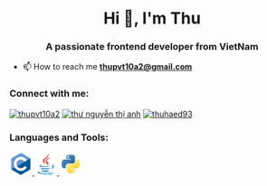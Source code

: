 <h1 align="center">Hi 👋, I'm Thu</h1>
<h3 align="center">A passionate frontend developer from VietNam</h3>

- 📫 How to reach me **thupvt10a2@gmail.com**

<h3 align="left">Connect with me:</h3>
<p align="left">
<a href="https://twitter.com/thupvt10a2" target="blank"><img align="center" src="https://raw.githubusercontent.com/rahuldkjain/github-profile-readme-generator/master/src/images/icons/Social/twitter.svg" alt="thupvt10a2" height="30" width="40" /></a>
<a href="https://linkedin.com/in/thư nguyễn thị anh" target="blank"><img align="center" src="https://raw.githubusercontent.com/rahuldkjain/github-profile-readme-generator/master/src/images/icons/Social/linked-in-alt.svg" alt="thư nguyễn thị anh" height="30" width="40" /></a>
<a href="https://instagram.com/thuhaed93" target="blank"><img align="center" src="https://raw.githubusercontent.com/rahuldkjain/github-profile-readme-generator/master/src/images/icons/Social/instagram.svg" alt="thuhaed93" height="30" width="40" /></a>
</p>

<h3 align="left">Languages and Tools:</h3>
<p align="left"> <a href="https://www.cprogramming.com/" target="_blank"> <img src="https://raw.githubusercontent.com/devicons/devicon/master/icons/c/c-original.svg" alt="c" width="40" height="40"/> </a> <a href="https://www.java.com" target="_blank"> <img src="https://raw.githubusercontent.com/devicons/devicon/master/icons/java/java-original.svg" alt="java" width="40" height="40"/> </a> <a href="https://www.python.org" target="_blank"> <img src="https://raw.githubusercontent.com/devicons/devicon/master/icons/python/python-original.svg" alt="python" width="40" height="40"/> </a> </p>

